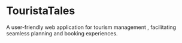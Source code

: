 # TouristaTales
A user-friendly web application for tourism management , facilitating seamless planning and booking experiences.
